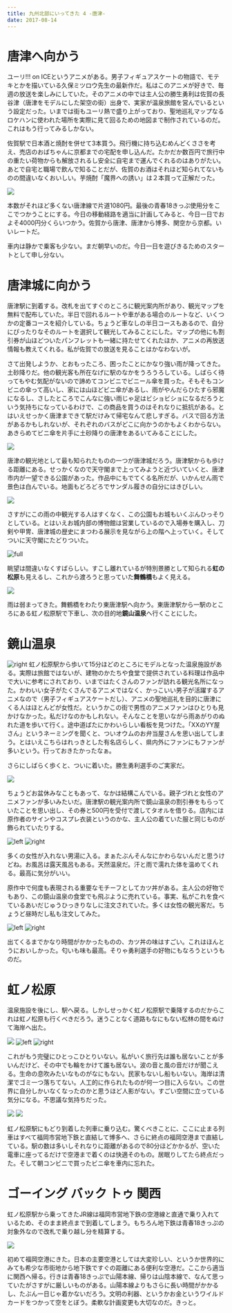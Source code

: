 ```yaml
---
title: 九州北部にいってきた 4 -唐津-
date: 2017-08-14
---
```


# 唐津へ向かう
ユーリ!!! on ICEというアニメがある。男子フィギュアスケートの物語で、モテキとかを描いている久保ミツロウ先生の最新作だ。私はこのアニメが好きで、毎週の放送を楽しみにしていた。そのアニメの中では主人公の勝生勇利は佐賀の長谷津（唐津をモデルにした架空の街）出身で、実家が温泉旅館を営んでいるという設定だった。いまでは街もユーリ熱で盛り上がっており、聖地巡礼マップなるロケハンに使われた場所を実際に見て回るための地図まで制作されているのだ。これはもう行ってみるしかない。

佐賀駅で日本酒と焼酎を併せて3本買う。飛行機に持ち込むめんどくささを考え、売店のおばちゃんに京都までの宅配を申し込んだ。たかだか数百円で旅行中の重たい荷物からも解放されるし安全に自宅まで運んでくれるのはありがたい。あとで自宅と職場で飲んで知ることだが、佐賀のお酒はそれほど知られてないものの間違いなくおいしい。芋焼酎「魔界への誘い」は２本買って正解だった。

![](https://photos.xar.sh/36519716116_87f6e1f671_h.jpg)

本数がそれほど多くない唐津線で片道1080円。最後の青春18きっぷ使用分をここでつかうことにする。今日の移動経路を適当に計画してみると、今日一日でおよそ4000円分くらいつかう。佐賀から唐津、唐津から博多、関空から京都。いいレートだ。

車内は静かで乗客も少ない。まだ朝早いのだ。今日一日を遊びきるためのスタートとして申し分ない。

# 唐津城に向かう
唐津駅に到着する。改札を出てすぐのところに観光案内所があり、観光マップを無料で配布していた。半日で回れるルートや車がある場合のルートなど、いくつかの定番コースを紹介している。ちょうど車なしの半日コースもあるので、自分にぴったりなそのルートを選択して観光してみることにした。マップの他にも割引券が山ほどついたパンフレットも一緒に持たせてくれたほか、アニメの再放送情報も教えてくれる。私が佐賀での放送を見ることはかなわないが。

さて出発しようか、とおもったころ、困ったことにかなり強い雨が降ってきた。土砂降りだ。他の観光客も所在なげに駅のなかをうろうろしている。しばらく待ってもやむ気配がないので諦めてコンビニでビニール傘を買った。そもそもコンビニの傘って高いし、家には山ほどビニ傘があるし、雨がやんだらひたすら邪魔になるし、さしたところでこんなに強い雨じゃ足はビショビショになるだろうという気持ちになっているわけで、この商品を買うのはそれなりに抵抗がある。とはいえせっかく唐津まできて駅だけみて帰宅なんて悲しすぎる。バスで回る方法があるかもしれないが、それぞれのバスがどこに向かうのかもよくわからない。あきらめてビニ傘を片手に土砂降りの唐津をあるいてみることにした。

![](https://photos.xar.sh/36397742482_47cf4596bf_h.jpg)

唐津の観光地として最も知られたものの一つが唐津城だろう。唐津駅からも歩ける距離にある。せっかくなので天守閣まで上ってみようと近づいていくと、唐津市内が一望できる公園があった。作品中にもでてくる名所だが、いかんせん雨で景色は白んでいる。地面もどろどろでサンダル履きの自分にはきびしい。

![](https://photos.xar.sh/35731195184_e1443031e5_h.jpg)

さすがにこの雨の中観光する人はすくなく、この公園もお城もいくぶんひっそりとしている。とはいえお城内部の博物館は営業しているので入場券を購入し、刀剣や甲冑、唐津城の歴史にまつわる展示を見ながら上の階へ上っていく。そしてついに天守閣にたどりついた。

![full](https://photos.xar.sh/35731204964_4751bfa1d1_h.jpg)

眺望は間違いなくすばらしい。すこし離れているが特別景勝として知られる**虹の松原**も見えるし、これから渡ろうと思っていた**舞鶴橋**もよく見える。

![](https://photos.xar.sh/36427973191_3f904d72ec_h.jpg)

雨は弱まってきた。舞鶴橋をわたり東唐津駅へ向かう。東唐津駅から一駅のところにある虹ノ松原駅で下車し、次の目的地**鏡山温泉**へ行くことにした。

# 鏡山温泉
![right](https://photos.xar.sh/36519743926_781fe9ca3b_b.jpg)
虹ノ松原駅から歩いて15分ほどのところにモデルとなった温泉施設がある。実際は旅館ではないが、建物のかたちや食堂で提供されている料理は作品中で大いに参考にされており、いまではたくさんのファンが訪れる観光名所になった。かわいい女子がたくさんでるアニメではなく、かっこいい男子が活躍するアニメなので（男子フィギュアスケートだし）、アニメの聖地巡礼を目的に唐津にくる人はほとんどが女性だ。というかこの街で男性のアニメファンはひとりも見かけなかった。私だけなのかもしれない。そんなことを思いながら雨あがりのぬれた道を歩いて行く。途中道ばたにかわいらしい看板を見つけた。「XXのYY屋さん」というネーミングを聞くと、ついオウムのお弁当屋さんを思い出してしまう。とはいえこちらはれっきとした有名店らしく、県内外にファンにもファンが多いという。行っておきたかったなぁ。

さらにしばらく歩くと、ついに着いた。勝生勇利選手のご実家だ。

![](https://photos.xar.sh/36397750352_f1ad0e05e2_h.jpg)

ちょうどお盆休みなこともあって、なかは結構こんでいる。親子づれと女性のアニメファンが多いみたいだ。唐津駅の観光案内所で鏡山温泉の割引券をもらっていたことを思い出し、その券と500円を受付で渡してタオルを借りる。店内には原作者のサインやコスプレ衣装というのかな、主人公の着ていた服と同じものが飾られていたりする。

![left](https://photos.xar.sh/35731216974_032bca352f_b.jpg)
![right](https://photos.xar.sh/35756759903_acfedfcf51_b.jpg)

多くの女性が入れない男湯に入る。まぁたぶんそんなにかわらないんだと思うけどね。お風呂は露天風呂もある。天然温泉だ。汗と雨で濡れた体を温めてくれる。最高に気分がいい。

原作中で何度も表現される重要なモチーフとしてカツ丼がある。主人公の好物でもあり、この鏡山温泉の食堂でも飛ぶように売れている。事実、私がこれを食べているあいだじゅうひっきりなしに注文されていた。多くは女性の観光客だ。ちょうど昼時だし私も注文してみた。

![left](https://photos.xar.sh/36519736716_d0721bd61a_b.jpg)
![right](https://photos.xar.sh/36169466460_63b758fde7_b.jpg)

出てくるまでかなり時間がかかったものの、カツ丼の味はすごい。これはほんとうにおいしかった。匂いも味も最高。そりゃ勇利選手の好物にもなろうというものだ。

# 虹ノ松原
温泉施設を後にし、駅へ戻る。しかしせっかく虹ノ松原駅で乗降するのだからこれは虹ノ松原も行くべきだろう。迷うことなく道路もなにもない松林の間をぬけて海岸へ出た。

![](https://photos.xar.sh/36519753546_f7ecec02e2_h.jpg)
![left](https://photos.xar.sh/36519749006_4e0c47b68c_b.jpg)
![right](https://photos.xar.sh/36566179545_bb5890e324_b.jpg)

これがもう完璧にひとっこひとりいない。私がいく旅行先は誰も居ないことが多いんだけど、その中でも輪をかけて誰も居ない。波の音と風の音だけが聞こえる。生命の息吹みたいなものがなにもない。民家もないし船もいない。海岸は清潔でゴミ一つ落ちてない。人工的に作られたものが何一つ目に入らない。この世界に自分しかいなくなったのかと思うほど人影がない。すごい空間に立っている気分になる。不思議な気持ちだった。

![](https://photos.xar.sh/36566187755_1ec60956a4_h.jpg)
![](https://photos.xar.sh/36566191485_3acb2e4a8e_h.jpg)

虹ノ松原駅にもどり到着した列車に乗り込む。驚くべきことに、ここに止まる列車はすべて福岡市営地下鉄と直結して博多へ、さらに終点の福岡空港まで直結している。駅の数は多いしそれなりに距離があるので80分ほどかかるが、空いた電車に座ってるだけで空港まで着くのは快適そのもの。居眠りしてたら終点だった。そして朝コンビニで買ったビニ傘を車内に忘れた。

# ゴーイング バック トゥ 関西
虹ノ松原駅から乗ってきたJR線は福岡市営地下鉄の空港線と直通で乗り入れているため、そのまま終点まで到着してしまう。もちろん地下鉄は青春18きっぷの対象外なので改札で乗り越し分を精算する。

![](https://photos.xar.sh/35731232794_fac6c87e9c_h.jpg)

初めて福岡空港にきた。日本の主要空港としては大変珍しい、というか世界的にみても希少な市街地から地下鉄ですぐの距離にある便利な空港だ。ここから適当に関西へ帰る。行きは青春18きっぷで山陽本線、帰りは山陰本線で、なんて思っていたがさすがに厳しいものがある。山陽本線よりもさらに長い時間がかかるし、たぶん一日じゃ着かないだろう。文明の利器、というかお金というワイルドカードをつかって空をとぼう。柔軟な計画変更も大切なのだ。きっと。
